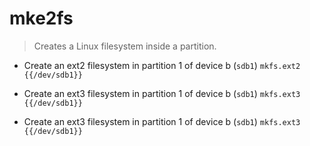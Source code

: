 # mke2fs
> Creates a Linux filesystem inside a partition.

- Create an ext2 filesystem in partition 1 of device b (`sdb1`)
`mkfs.ext2 {{/dev/sdb1}}`

- Create an ext3 filesystem in partition 1 of device b (`sdb1`)
`mkfs.ext3 {{/dev/sdb1}}`

- Create an ext3 filesystem in partition 1 of device b (`sdb1`)
`mkfs.ext3 {{/dev/sdb1}}`
